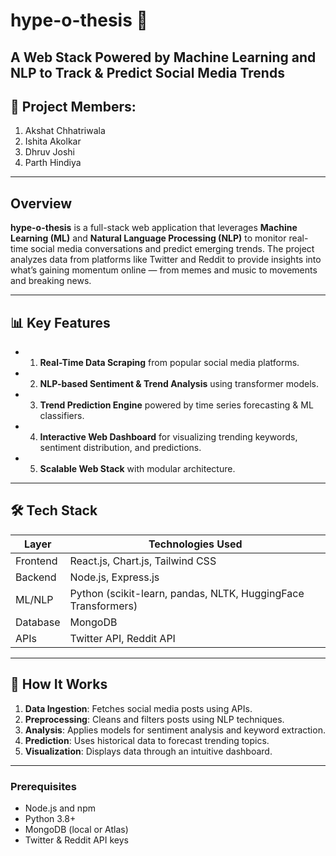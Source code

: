 # hype-o-thesis 🚀
**A Web Stack Powered by Machine Learning and NLP to Track & Predict Social Media Trends**
---
## 🪼 Project Members:
1. Akshat Chhatriwala
2. Ishita Akolkar
3. Dhruv Joshi
4. Parth Hindiya
---

## Overview

**hype-o-thesis** is a full-stack web application that leverages **Machine Learning (ML)** and **Natural Language Processing (NLP)** to monitor real-time social media conversations and predict emerging trends. The project analyzes data from platforms like Twitter and Reddit to provide insights into what’s gaining momentum online — from memes and music to movements and breaking news.

---

## 📊 Key Features

- 1. **Real-Time Data Scraping** from popular social media platforms.
- 2. **NLP-based Sentiment & Trend Analysis** using transformer models.
- 3. **Trend Prediction Engine** powered by time series forecasting & ML classifiers.
- 4. **Interactive Web Dashboard** for visualizing trending keywords, sentiment distribution, and predictions.
- 5. **Scalable Web Stack** with modular architecture.

---

## 🛠️ Tech Stack

| Layer        | Technologies Used                                          |
|--------------|------------------------------------------------------------|
| Frontend     | React.js, Chart.js, Tailwind CSS                           |
| Backend      | Node.js, Express.js                                        |
| ML/NLP       | Python (scikit-learn, pandas, NLTK, HuggingFace Transformers) |
| Database     | MongoDB                                                    |
| APIs         | Twitter API, Reddit API                                    |

---

## 🚧 How It Works

1. **Data Ingestion**: Fetches social media posts using APIs.
2. **Preprocessing**: Cleans and filters posts using NLP techniques.
3. **Analysis**: Applies models for sentiment analysis and keyword extraction.
4. **Prediction**: Uses historical data to forecast trending topics.
5. **Visualization**: Displays data through an intuitive dashboard.

---

### Prerequisites

- Node.js and npm
- Python 3.8+
- MongoDB (local or Atlas)
- Twitter & Reddit API keys
